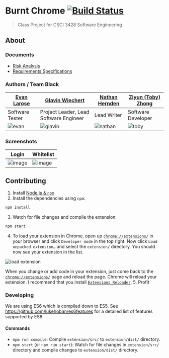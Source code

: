 # Burnt Chrome [![Build Status](https://travis-ci.org/Glavin001/BurntChrome.svg?branch=master)](https://travis-ci.org/Glavin001/BurntChrome)

> Class Project for CSCI 3428 Software Engineering

## About

### Documents

- [Risk Analysis](https://drive.google.com/open?id=1lOxLEEGWvbhaKKaLM5Oys0vn94d1937PmQm6UNcSkq8)
- [Requirements Specifications](https://drive.google.com/open?id=1k3z0ABU4Lxw3b5KyHMEdxxgWWG_033Yj4MgzTJdZ0QQ)

### Authors / Team Black

| [Evan Larose](https://github.com/LizardLeliel) | [Glavin Wiechert](https://github.com/Glavin001) | [Nathan Hernden](https://github.com/nhernden) | [Ziyun (Toby) Zhong](https://github.com/zhongziyun1993) |
| --- | --- | --- | --- |
| Software Tester | Project Leader, Lead Software Engineer | Lead Writer | Software Developer |
| ![evan](https://avatars3.githubusercontent.com/u/7256908) | ![glavin](https://avatars0.githubusercontent.com/u/1885333) | ![nathan](https://avatars0.githubusercontent.com/u/13204557) | ![toby](https://avatars1.githubusercontent.com/u/3355559) |

### Screenshots

| Login | Whitelist |
| --- | --- |
| ![image](https://cloud.githubusercontent.com/assets/1885333/13033161/d88a2382-d2e2-11e5-956c-314614778101.png) | ![image](https://cloud.githubusercontent.com/assets/1885333/13033158/d2d27bd8-d2e2-11e5-9d29-ad754e1e95ae.png) |


## Contributing

1. Install [Node.js & `npm`](https://nodejs.org/)
2. Install the dependencies using `npm`:
 ```bash
npm install
```

3. Watch for file changes and compile the extension:
 ```bash
npm start
```

4. To load your extension in Chrome, open up [`chrome://extensions/`](chrome://extensions/) in your browser and click `Developer mode` in the top right. Now click `Load unpacked extension…` and select the `extension/` directory. You should now see your extension in the list.

 ![load extension](http://i.stack.imgur.com/vJexl.png)

 When you change or add code in your extension, just come back to the [`chrome://extensions/`](chrome://extensions/) page and reload the page. Chrome will reload your extension.
 I recommend that you install [`Extensions Reloader`](https://chrome.google.com/webstore/detail/extensions-reloader/fimgfedafeadlieiabdeeaodndnlbhid).
5. Profit

### Developing

We are using ES6 which is compiled down to ES5.
See https://github.com/lukehoban/es6features for a detailed list of features supported by ES6.

#### Commands

- `npm run compile`: Compile `extension/src/` to `extension/dist/` directory.
- `npm start` (or `npm run start`): Watch for file changes in `extension/src/` directory and compile changes to `extension/dist/` directory.


